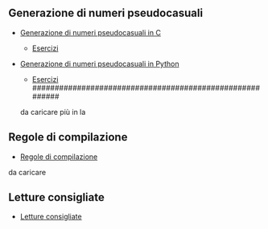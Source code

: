 ## Generazione di numeri pseudocasuali
* [Generazione di numeri pseudocasuali in C](random/rand.md)
  * [Esercizi](random/esercizio-rand.md)




* [Generazione di numeri pseudocasuali in Python](random/rand-py.md)
  * [Esercizi](random/esercizio-rand-py.md)
#########################################################



  da caricare più in la
## Regole di compilazione
* [Regole di compilazione](make2/compilazione.md)

da caricare
## Letture consigliate
* [Letture consigliate](letture.md)
